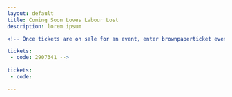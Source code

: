 ```yaml
---
layout: default
title: Coming Soon Loves Labour Lost
description: lorem ipsum

<!-- Once tickets are on sale for an event, enter brownpaperticket event code below.  Example: 

tickets: 
 - code: 2907341 -->
 
tickets:
 - code: 

---
```


